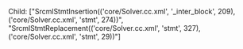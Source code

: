 Child: ["SrcmlStmtInsertion(('core/Solver.cc.xml', '_inter_block', 209), ('core/Solver.cc.xml', 'stmt', 274))", "SrcmlStmtReplacement(('core/Solver.cc.xml', 'stmt', 327), ('core/Solver.cc.xml', 'stmt', 29))"]
